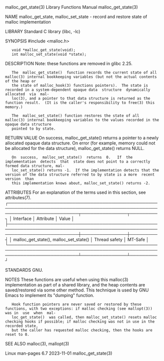 malloc_get_state(3)						   Library Functions Manual						   malloc_get_state(3)

NAME
       malloc_get_state, malloc_set_state - record and restore state of malloc implementation

LIBRARY
       Standard C library (libc, -lc)

SYNOPSIS
       #include <malloc.h>

       void *malloc_get_state(void);
       int malloc_set_state(void *state);

DESCRIPTION
       Note: these functions are removed in glibc 2.25.

       The  malloc_get_state()	function records the current state of all malloc(3) internal bookkeeping variables (but not the actual contents of the heap or
       the state of malloc_hook(3) functions pointers).	 The state is recorded in a system-dependent opaque data  structure  dynamically  allocated  via  mal‐
       loc(3), and a pointer to that data structure is returned as the function result.	 (It is the caller's responsibility to free(3) this memory.)

       The  malloc_set_state() function restores the state of all malloc(3) internal bookkeeping variables to the values recorded in the opaque data structure
       pointed to by state.

RETURN VALUE
       On success, malloc_get_state() returns a pointer to a newly allocated opaque data structure.  On error (for example, memory could not be allocated  for
       the data structure), malloc_get_state() returns NULL.

       On  success,  malloc_set_state()	 returns  0.   If  the	implementation	detects	 that  state does not point to a correctly formed data structure, mal‐
       loc_set_state() returns -1.  If the implementation detects that the version of the data structure referred to by state is a more	 recent	 version  than
       this implementation knows about, malloc_set_state() returns -2.

ATTRIBUTES
       For an explanation of the terms used in this section, see attributes(7).
       ┌───────────────────────────────────────────────────────────────────────────────────────────────────────────────────────────┬───────────────┬─────────┐
       │ Interface														   │ Attribute	   │ Value   │
       ├───────────────────────────────────────────────────────────────────────────────────────────────────────────────────────────┼───────────────┼─────────┤
       │ malloc_get_state(), malloc_set_state()											   │ Thread safety │ MT-Safe │
       └───────────────────────────────────────────────────────────────────────────────────────────────────────────────────────────┴───────────────┴─────────┘

STANDARDS
       GNU.

NOTES
       These  functions	 are  useful  when  using this malloc(3) implementation as part of a shared library, and the heap contents are saved/restored via some
       other method.  This technique is used by GNU Emacs to implement its "dumping" function.

       Hook function pointers are never saved or restored by these functions, with two exceptions: if malloc checking (see mallopt(3)) was in  use  when  mal‐
       loc_get_state()	was called, then malloc_set_state() resets malloc checking hooks if possible; if malloc checking was not in use in the recorded state,
       but the caller has requested malloc checking, then the hooks are reset to 0.

SEE ALSO
       malloc(3), mallopt(3)

Linux man-pages 6.7							  2023-11-01							   malloc_get_state(3)
